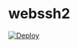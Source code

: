 # webssh2
[![Deploy](https://www.herokucdn.com/deploy/button.png)](https://dashboard.heroku.com/new?template=https%3A%2F%2Fgithub.com%2Fkulongwangzhi85%2Fwebssh2-test)
